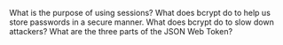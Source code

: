 What is the purpose of using sessions?
What does bcrypt do to help us store passwords in a secure manner.
What does bcrypt do to slow down attackers?
What are the three parts of the JSON Web Token?